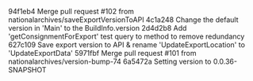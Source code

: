 94f1eb4 Merge pull request #102 from nationalarchives/saveExportVersionToAPI
4c1a248 Change the default version in 'Main' to the BuildInfo.version
2d4d2b8 Add 'getConsignmentForExport' test query to method to remove redundancy
627c109 Save export version to API & rename 'UpdateExportLocation' to 'UpdateExportData'
5971fbf Merge pull request #101 from nationalarchives/version-bump-74
6a5472a Setting version to 0.0.36-SNAPSHOT
